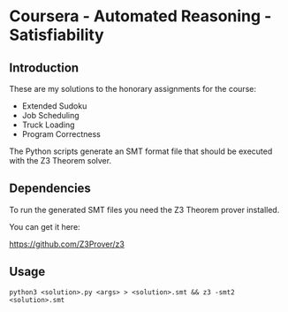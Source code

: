 # Coursera - Automated Reasoning - Satisfiability


## Introduction

These are my solutions to the honorary assignments for the course:

* Extended Sudoku
* Job Scheduling
* Truck Loading
* Program Correctness

The Python scripts generate an SMT format file that should be executed
with the Z3 Theorem solver.

## Dependencies

To run the generated SMT files you need the Z3 Theorem prover installed.

You can get it here:

https://github.com/Z3Prover/z3


## Usage

```
python3 <solution>.py <args> > <solution>.smt && z3 -smt2 <solution>.smt
```
